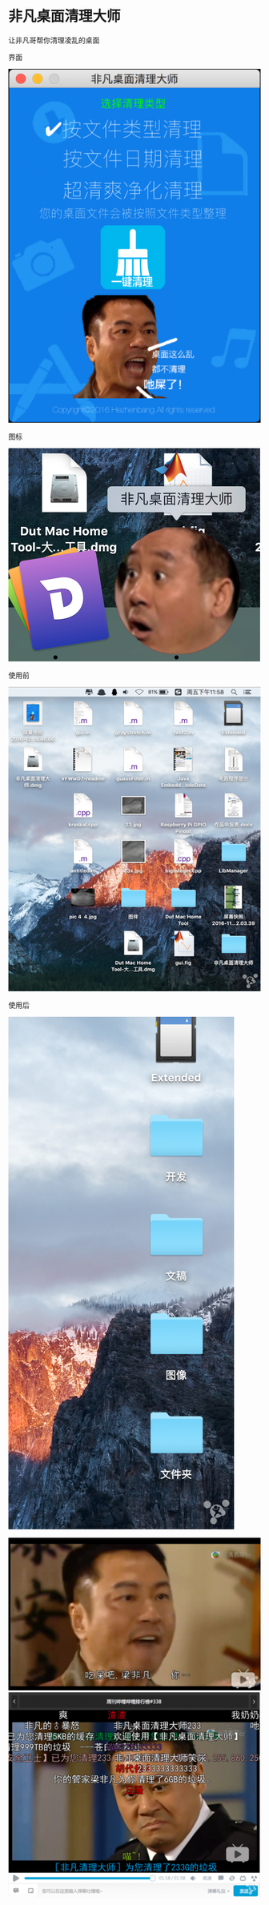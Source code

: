 # 非凡桌面清理大师
让非凡哥帮你清理凌乱的桌面

界面

![](UI.PNG)


图标

![](icon.PNG)

使用前

![](before.PNG)

使用后

![](after.PNG)

![](liuxing.PNG)
![](feifan.PNG)



